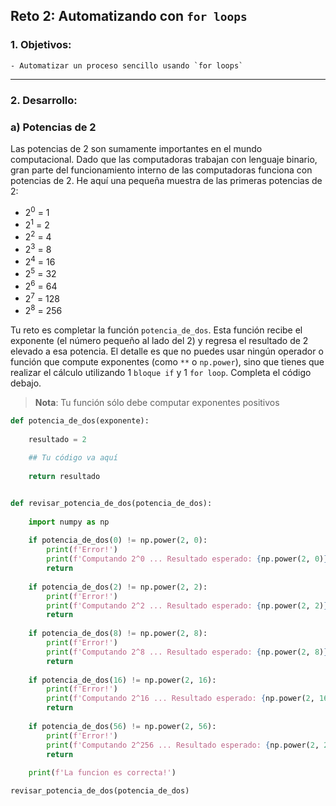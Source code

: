 ## Reto 2: Automatizando con `for loops`

### 1. Objetivos:
    - Automatizar un proceso sencillo usando `for loops`
 
---
    
### 2. Desarrollo:

### a) Potencias de 2

Las potencias de 2 son sumamente importantes en el mundo computacional. Dado que las computadoras trabajan con lenguaje binario, gran parte del funcionamiento interno de las computadoras funciona con potencias de 2. He aquí una pequeña muestra de las primeras potencias de 2:

- 2<sup>0</sup> = 1
- 2<sup>1</sup> = 2
- 2<sup>2</sup> = 4
- 2<sup>3</sup> = 8
- 2<sup>4</sup> = 16
- 2<sup>5</sup> = 32
- 2<sup>6</sup> = 64
- 2<sup>7</sup> = 128
- 2<sup>8</sup> = 256

Tu reto es completar la función `potencia_de_dos`. Esta función recibe el exponente (el número pequeño al lado del 2) y regresa el resultado de 2 elevado a esa potencia. El detalle es que no puedes usar ningún operador o función que compute exponentes (como `**` o `np.power`), sino que tienes que realizar el cálculo utilizando 1 `bloque if` y 1 `for loop`. Completa el código debajo.

> **Nota**: Tu función sólo debe computar exponentes positivos


```python
def potencia_de_dos(exponente):
    
    resultado = 2
    
    ## Tu código va aquí
        
    return resultado
```


```python

def revisar_potencia_de_dos(potencia_de_dos):
    
    import numpy as np
    
    if potencia_de_dos(0) != np.power(2, 0):
        print(f'Error!')
        print(f'Computando 2^0 ... Resultado esperado: {np.power(2, 0)} - Resultado obtenido {potencia_de_dos(0)}')
        return
    
    if potencia_de_dos(2) != np.power(2, 2):
        print(f'Error!')
        print(f'Computando 2^2 ... Resultado esperado: {np.power(2, 2)} - Resultado obtenido {potencia_de_dos(2)}')
        return
    
    if potencia_de_dos(8) != np.power(2, 8):
        print(f'Error!')
        print(f'Computando 2^8 ... Resultado esperado: {np.power(2, 8)} - Resultado obtenido {potencia_de_dos(8)}')
        return
    
    if potencia_de_dos(16) != np.power(2, 16):
        print(f'Error!')
        print(f'Computando 2^16 ... Resultado esperado: {np.power(2, 16)} - Resultado obtenido {potencia_de_dos(16)}')
        return
    
    if potencia_de_dos(56) != np.power(2, 56):
        print(f'Error!')
        print(f'Computando 2^256 ... Resultado esperado: {np.power(2, 256)} - Resultado obtenido {potencia_de_dos(256)}')
        return
        
    print(f'La funcion es correcta!')

revisar_potencia_de_dos(potencia_de_dos)
```


```python

```
